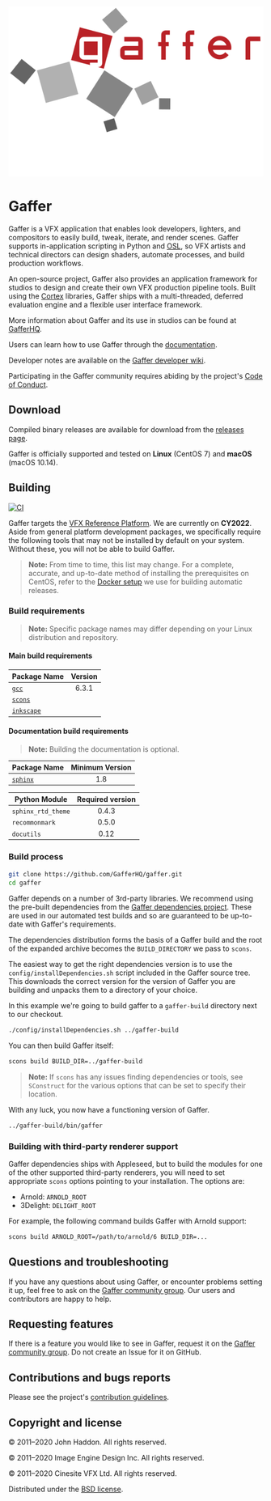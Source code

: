 ![Gaffer Logo](resources/GafferLogo.svg)

# Gaffer #

Gaffer is a VFX application that enables look developers, lighters, and compositors to easily build, tweak, iterate, and render scenes. Gaffer supports in-application scripting in Python and [OSL](https://github.com/imageworks/OpenShadingLanguage), so VFX artists and technical directors can design shaders, automate processes, and build production workflows.

An open-source project, Gaffer also provides an application framework for studios to design and create their own VFX production pipeline tools. Built using the [Cortex](https://github.com/ImageEngine/cortex) libraries, Gaffer ships with a multi-threaded, deferred evaluation engine and a flexible user interface framework.

More information about Gaffer and its use in studios can be found at [GafferHQ](https://gafferhq.org).

Users can learn how to use Gaffer through the [documentation](https://gafferhq.org/documentation).

Developer notes are available on the [Gaffer developer wiki](https://github.com/GafferHQ/gaffer/wiki).

Participating in the Gaffer community requires abiding by the project's [Code of Conduct](CODE_OF_CONDUCT.md).


## Download ##

Compiled binary releases are available for download from the [releases page](https://github.com/GafferHQ/gaffer/releases).

Gaffer is officially supported and tested on **Linux** (CentOS 7) and **macOS** (macOS 10.14).


## Building ##

[![CI](https://github.com/GafferHQ/gaffer/workflows/CI/badge.svg)](https://github.com/GafferHQ/gaffer/actions?query=workflow%3ACI)

Gaffer targets the [VFX Reference Platform](https://vfxplatform.com). We are currently on **CY2022**. Aside from general platform development packages, we specifically require the following tools that may not be installed by default on your system. Without these, you will not be able to build Gaffer.

> **Note:** From time to time, this list may change. For a complete, accurate, and up-to-date method of installing the prerequisites on CentOS, refer to the [Docker setup](https://github.com/GafferHQ/build/blob/master/Dockerfile) we use for building automatic releases.

### Build requirements ###


> **Note:** Specific package names may differ depending on your Linux distribution and repository.

#### Main build requirements ####


Package Name | Version
------------ |:--------------:
[`gcc`](https://gcc.gnu.org/index.html) | 6.3.1
[`scons`](http://www.scons.org) |
[`inkscape`](http://inkscape.org) |


#### Documentation build requirements ####

> **Note:** Building the documentation is optional.

Package Name | Minimum Version
------------ |:--------------:
[`sphinx`](http://www.sphinx-doc.org/) | 1.8

Python Module | Required version
------------- |:---------------:
`sphinx_rtd_theme` | 0.4.3
`recommonmark` | 0.5.0
`docutils` | 0.12


### Build process ###

```bash
git clone https://github.com/GafferHQ/gaffer.git
cd gaffer
```

Gaffer depends on a number of 3rd-party libraries. We recommend using the pre-built dependencies from the [Gaffer dependencies project](https://github.com/GafferHQ/dependencies/releases). These are used in our automated test builds and so are guaranteed to be up-to-date with Gaffer's requirements.

The dependencies distribution forms the basis of a Gaffer build and the root of the expanded archive becomes the `BUILD_DIRECTORY` we pass to `scons`.

The easiest way to get the right dependencies version is to use the `config/installDependencies.sh` script included in the Gaffer source tree. This downloads the correct version for the version of Gaffer you are building and unpacks them to a directory of your choice.

In this example we're going to build gaffer to a `gaffer-build` directory next to our checkout.


```bash
./config/installDependencies.sh ../gaffer-build
```

You can then build Gaffer itself:

```bash
scons build BUILD_DIR=../gaffer-build
```

> **Note:** If `scons` has any issues finding dependencies or tools, see `SConstruct` for the various options that can be set to specify their location.

With any luck, you now have a functioning version of Gaffer.

```bash
../gaffer-build/bin/gaffer
```

### Building with third-party renderer support

Gaffer dependencies ships with Appleseed, but to build the modules for one of the other supported third-party renderers, you will need to set appropriate `scons` options pointing to your installation. The options are:

- Arnold: `ARNOLD_ROOT`
- 3Delight: `DELIGHT_ROOT`

For example, the following command builds Gaffer with Arnold support:

```bash
scons build ARNOLD_ROOT=/path/to/arnold/6 BUILD_DIR=...
````

## Questions and troubleshooting ##

If you have any questions about using Gaffer, or encounter problems setting it up, feel free to ask on the [Gaffer community group](https://groups.google.com/forum/#!forum/gaffer-dev). Our users and contributors are happy to help.


## Requesting features ##

If there is a feature you would like to see in Gaffer, request it on the [Gaffer community group](https://groups.google.com/forum/#!forum/gaffer-dev). Do not create an Issue for it on GitHub.


## Contributions and bugs reports ##

Please see the project's [contribution guidelines](CONTRIBUTING.md).


## Copyright and license ##

© 2011–2020 John Haddon. All rights reserved.

© 2011–2020 Image Engine Design Inc. All rights reserved.

© 2011–2020 Cinesite VFX Ltd. All rights reserved.

Distributed under the [BSD license](LICENSE).
